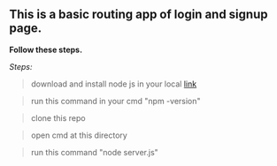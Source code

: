 ## This is a basic routing app of login and signup page.

**Follow these steps.**

*Steps:* 

   > download and install node js in your local [link](https://nodejs.org/en/download/)
    
   > run this command in your cmd "npm -version"
      
   > clone this repo
    
   > open cmd at this directory 
    
   > run this command "node server.js"
